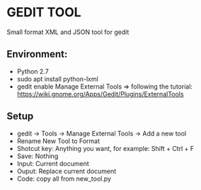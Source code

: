# GEDIT TOOL
Small format XML and JSON tool for gedit

## Environment:
- Python 2.7
- sudo apt install python-lxml
- gedit enable Manage External Tools => following the tutorial: https://wiki.gnome.org/Apps/Gedit/Plugins/ExternalTools

## Setup
- gedit -> Tools -> Manage External Tools -> Add a new tool
- Rename New Tool to Format
- Shotcut key: Anything you want, for example: Shift + Ctrl + F
- Save: Nothing
- Input: Current document
- Ouput: Replace current document
- Code: copy all from new_tool.py

